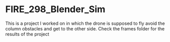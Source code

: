 # FIRE_298_Blender_Sim

This is a project I worked on in which the drone is supposed to fly avoid the column obstacles and get to the other side. Check the frames folder for the results of the project

